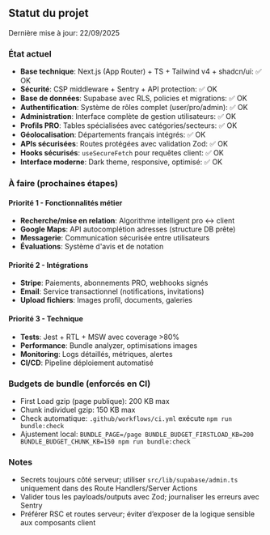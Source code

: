 ## Statut du projet

Dernière mise à jour: 22/09/2025

### État actuel

- **Base technique**: Next.js (App Router) + TS + Tailwind v4 + shadcn/ui: ✅ OK
- **Sécurité**: CSP middleware + Sentry + API protection: ✅ OK
- **Base de données**: Supabase avec RLS, policies et migrations: ✅ OK
- **Authentification**: Système de rôles complet (user/pro/admin): ✅ OK
- **Administration**: Interface complète de gestion utilisateurs: ✅ OK
- **Profils PRO**: Tables spécialisées avec catégories/secteurs: ✅ OK
- **Géolocalisation**: Départements français intégrés: ✅ OK
- **APIs sécurisées**: Routes protégées avec validation Zod: ✅ OK
- **Hooks sécurisés**: `useSecureFetch` pour requêtes client: ✅ OK
- **Interface moderne**: Dark theme, responsive, optimisé: ✅ OK

### À faire (prochaines étapes)

#### Priorité 1 - Fonctionnalités métier

- **Recherche/mise en relation**: Algorithme intelligent pro ↔ client
- **Google Maps**: API autocomplétion adresses (structure DB prête)
- **Messagerie**: Communication sécurisée entre utilisateurs
- **Évaluations**: Système d'avis et de notation

#### Priorité 2 - Intégrations

- **Stripe**: Paiements, abonnements PRO, webhooks signés
- **Email**: Service transactionnel (notifications, invitations)
- **Upload fichiers**: Images profil, documents, galeries

#### Priorité 3 - Technique

- **Tests**: Jest + RTL + MSW avec coverage >80%
- **Performance**: Bundle analyzer, optimisations images
- **Monitoring**: Logs détaillés, métriques, alertes
- **CI/CD**: Pipeline déploiement automatisé

### Budgets de bundle (enforcés en CI)

- First Load gzip (page publique): 200 KB max
- Chunk individuel gzip: 150 KB max
- Check automatique: `.github/workflows/ci.yml` exécute `npm run bundle:check`
- Ajustement local: `BUNDLE_PAGE=/page BUNDLE_BUDGET_FIRSTLOAD_KB=200 BUNDLE_BUDGET_CHUNK_KB=150 npm run bundle:check`

### Notes

- Secrets toujours côté serveur; utiliser `src/lib/supabase/admin.ts` uniquement dans des Route Handlers/Server Actions
- Valider tous les payloads/outputs avec Zod; journaliser les erreurs avec Sentry
- Préférer RSC et routes serveur; éviter d’exposer de la logique sensible aux composants client
